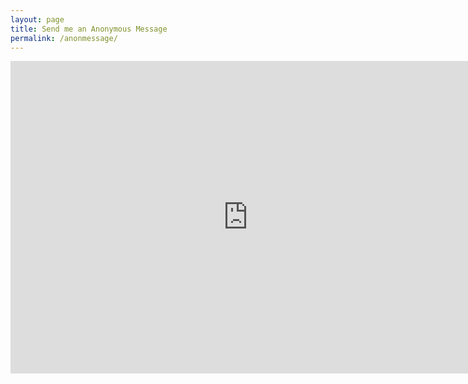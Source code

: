 ```yaml
---
layout: page
title: Send me an Anonymous Message
permalink: /anonmessage/
---
```


<iframe src="https://docs.google.com/forms/d/15qUqH-4keHS_t-2cqoQroyg8buciLIMMHSeQaOJ6VIo/viewform?embedded=true" width="760" height="500" frameborder="0" marginheight="0" marginwidth="0">Loading...</iframe>
